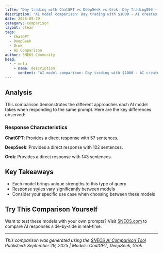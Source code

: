 ```yaml
---
title: "Day trading with ChatGPT vs DeepSeek vs Grok: Day Trading000 - AI creates winning strategies for beginners"
description: "AI model comparison: Day trading with $1000 - AI creates winning strategies for beginners..."
date: 2025-09-29
category: comparison
layout: Clean
tags:
  - ChatGPT
  - DeepSeek
  - Grok
  - AI Comparison
author: SNEOS Community
head:
  - - meta
    - name: description
      content: "AI model comparison: Day trading with $1000 - AI creates winning strategies for beginners..."
---
```


<ChatComparison
  title="Day trading with ChatGPT vs DeepSeek vs Grok: Day Trading000 - AI creates winning strategies for beginners"
  prompt="Day trading with $1000 - AI creates winning strategies for beginners"
  :responses='{"ChatGPT": "Day trading with $1000 as a beginner can be challenging due to capital constraints and the fast-paced nature of the markets. However, using AI-powered strategies can help identify trading opportunities and manage risk effectively. Here\u2019s a guide to help you get started with AI-driven day trading strategies tailored for beginners:\n\n### 1. Understand Day Trading Basics\n- **What is Day Trading?** Buying and selling financial instruments within the same trading day to capitalize on short-term price movements.\n- **Risks:** High volatility, fees, emotional stress.\n- **Capital Requirement:** $1000 is modest; choose stocks or assets with low minimum trade sizes and low fees.\n\n### 2. Use AI-Powered Tools and Platforms\nSeveral platforms use AI to generate trading signals and strategies:\n- **Trading Bots:** Automated software that executes trades based on preset algorithms.\n- **AI Signal Providers:** Platforms that use machine learning to analyze charts and suggest entry/exit points.\n- **Backtesting Tools:** Allow you to test strategies on historical data before using real money.\n\n### 3. Key AI-Driven Strategies for Beginners\n\n#### a. Momentum Trading Strategy with AI\n- **Concept:** Identify stocks showing strong upward or downward momentum.\n- **AI Role:** Analyzes historical price and volume data to detect momentum patterns.\n- **How to Use:** AI flags stocks gaining significant volume and price in short period; enter trades to ride the momentum.\n\n#### b. Moving Average Crossover Strategy\n- **Concept:** Buy when a short-term moving average crosses above a long-term moving average; sell when it crosses below.\n- **AI Role:** Optimizes moving average periods for different stocks dynamically.\n- **How to Use:** AI signals the crossovers along with confirmation from volume indicators.\n\n#### c. Mean Reversion with AI\n- **Concept:** Prices tend to revert to their mean/average.\n- **AI Role:** Predicts overbought/oversold conditions using statistical models.\n- **How to Use:** AI alerts when prices deviate significantly from average, suggesting possible reversals.\n\n### 4. Money Management and Risk Control\n- **Position Sizing:** Never risk more than 1-2% of capital per trade (i.e., $10-$20).\n- **Stop Loss:** Use AI-calculated stop loss points to limit losses.\n- **Diversification:** Avoid putting all $1000 into a single trade.\n\n### 5. Recommended AI Tools and Platforms\n- **Trade Ideas:** AI-powered scanning and trade suggestion software.\n- **TrendSpider:** AI-driven technical analysis and backtesting.\n- **Tickeron:** AI patterns and signal generation.\n- **QuantConnect / AlgoTrader:** For those interested in building custom AI algos.\n \nMany of these platforms offer demo accounts to practice risk-free.\n\n### 6. Start Small and Learn\n- Practice on paper trading or demo accounts.\n- Keep track of AI recommendations but apply your judgment.\n- Gradually increase position size as you gain confidence.\n\n### 7. Additional Tips\n- Focus on liquid stocks or ETFs with tight spreads.\n- Avoid highly volatile penny stocks that may blow your account quickly.\n- Stay updated on market news to understand AI signals in context.\n\n---\n\n### Example Simple AI Strategy Workflow for $1000 Day Trader\n\n1. **Scan**: Use AI to scan for top 5 momentum stocks daily.\n2. **Analyze**: AI indicates buy signals with stop loss and target prices.\n3. **Enter Trade**: Allocate $20-$30 per trade respecting risk limits.\n4. **Monitor**: Let AI adjust stop loss dynamically or manually close if target hit.\n5. **Review**: At day\u2019s end, record results and optimize settings.\n\n---\n\n### Final Note\n\nWhile AI tools can assist greatly, no strategy guarantees consistent profits, especially with only $1000 capital. Discipline, continuous learning, and risk management remain the pillars of successful day trading.\n\nIf you want, I can suggest specific AI platforms or create sample trading algorithms for you!", "DeepSeek": "Of course. This is an exciting and challenging goal. Let\u0027s break down how AI can be a powerful tool for a beginner with $1000, while emphasizing the critical realities and risks of day trading.\n\n**First, a Crucial Reality Check:**\n\n* **$1000 is Very Little Capital:** The pattern day trader (PDT) rule in the U.S. requires a minimum of $25,000 in your account to make more than 3 day trades in a 5-day period. With $1000, you are legally limited in your frequency.\n* **Extreme Risk:** It is very possible to lose your entire $1000, and quickly. Day trading is not a get-rich-quick scheme.\n* **AI is a Tool, Not a Crystal Ball:** No AI can predict the market with 100% accuracy. Its power lies in processing vast amounts of data to find *probabilities*, not certainties.\n\nWith that understood, here\u2019s how a beginner can use AI to build and test a disciplined day trading approach with $1000.\n\n---\n\n### Phase 1: The AI-Powered Education \u0026 Strategy Builder\n\nInstead of jumping in, use AI to learn and create a plan.\n\n**1. Prompt AI to Explain Core Concepts:**\nYou need to understand the battlefield. Ask an AI like ChatGPT or Claude:\n* \u0022Explain bid-ask spread, liquidity, and volume in simple terms for a new day trader.\u0022\n* \u0022What is the Pattern Day Trader rule and how does it affect someone with a $1000 account?\u0022\n* \u0022List the most common day trading strategies for beginners, like scalping and momentum trading.\u0022\n\n**2. Use AI to Generate and Refine a Strategy:**\nThis is where AI shines. You can co-create a strategy.\n\n* **Sample Prompt:** *\u0022I am a beginner day trader with a $1000 account. I am interested in momentum trading. Create a step-by-step, rule-based trading strategy for me. It must include: 1) How to find potential stocks (e.g., high relative volume), 2) Specific entry criteria (e.g., price breaking above the VWAP), 3) A clear exit strategy for taking profits, and 4) A strict stop-loss rule to manage risk.\u0022*\n\n* **AI-Generated Strategy Example (for illustration):**\n * **Scanner Setup:** \u0022Find stocks priced between $5 and $50 with a relative volume \u003E 1.5 and increasing by at least 3% on the day.\u0022\n * **Entry Signal:** \u0022Wait for a pullback to the 5-period EMA (Exponential Moving Average) and enter when price breaks above the high of the last 15-minute candle.\u0022\n * **Profit Target:** \u0022Sell 50% of position when profit equals 1.5x the risk. Sell remaining 50% if the stock hits a 3% gain from entry.\u0022\n * **Stop-Loss:** \u0022Immediately exit the entire position if the price drops 1% below my entry point.\u0022\n\n**3. Let AI Act as Your Risk Manager:**\nThis is non-negotiable.\n\n* **Prompt:** *\u0022For a $1000 trading account, what is the maximum amount I should risk on any single trade to follow the 1% risk rule? Calculate the position size for me if my stop-loss is 0.50 away from my entry price on a stock.\u0022*\n * **AI Calculation:** 1% of $1000 = $10 max risk.\n * Position Size = Max Risk / (Entry Price - Stop-Loss Price) = $10 / $0.50 = **20 shares.**\n\n---\n\n### Phase 2: AI-Assisted Paper Trading \u0026 Backtesting\n\n**DO NOT USE REAL MONEY YET.** You must test your AI-generated strategy.\n\n**1. Paper Trading:**\nUse a platform like Thinkorswim (by TD Ameritrade/Schwab) or Webull that offers paper trading. Execute your strategy in real-time market conditions with fake money for at least a month.\n\n**2. Use AI for Backtesting Analysis:**\nWhile paper trading, discuss your results with AI.\n\n* **Prompt:** *\u0022I paper traded 20 times using my strategy. I had 12 winning trades and 8 losing trades. My average winner was $25 and my average loser was $10. Analyze the performance. What is my win rate, profit factor, and what does this say about my strategy?\u0022*\n * **AI Analysis:** It would calculate your win rate (60%), your profit factor ( (12 * $25) / (8 * $10) = 3.75 ), and tell you that this is a robust strategy with a positive expectancy, as your winners are significantly larger than your losers.\n\n**3. Refine with AI:**\n* **Prompt:** *\u0022My strategy has a low win rate (30%) but my average winner is 4x my average loser. How can I improve my entry criteria to increase the win rate without sacrificing the risk-reward ratio?\u0022*\n\n---\n\n### Phase 3: Execution with a Disciplined Mindset\n\nWhen you finally go live with a portion of your $1000, use AI as a co-pilot, not the pilot.\n\n**1. Pre-Market Preparation:**\n* **Prompt (morning of):** *\u0022Based on pre-market movers and futures, what are the overall market sentiments today? List 3 potential stocks that fit my strategy criteria.\u0022* (Use this as a starting point for your own scanner).\n\n**2. Trade Journaling with AI:**\nAfter every trade (win or lose), write down:\n* Ticker, Entry, Exit, P/L, and **Why you took the trade.**\n* Paste this journal entry into an AI and ask:\n * *\u0022Review this trade journal entry. Did I follow my plan? What could I have done better emotionally?\u0022*\n\n**3. Emotional Control:**\nTrading psychology is 80% of the game.\n* **Prompt:** *\u0022I just had two losing trades in a row and feel frustrated. What are common cognitive biases affecting traders right now, and what is a healthy mindset to reset?\u0022*\n\n---\n\n### A Realistic \u0022Winning\u0022 Strategy for a $1000 Account\n\nForget getting rich. A \u0022win\u0022 is consistent, small growth and preserving capital.\n\n**The Strategy: \u0022The 1% Scaler\u0022**\n\n1. **Instrument:** Focus on a single, highly liquid ETF like **SPY** or **QQQ**. This reduces volatility and complexity.\n2. **AI\u0027s Role:** Use an AI-powered charting tool (like TradingView\u0027s \u0022Chart Insights\u0022) or ask an AI to code a simple Pine Script indicator that identifies when the price is above key moving averages (like the 20 and 50 EMA) and the RSI is between 40 and 60 (not overbought).\n3. **Entry:** Only enter when your AI-assisted indicator gives a signal *and* the general market trend (S\u0026P 500) is up.\n4. **Exit:** **Aim for a 0.5% to 1% gain per trade.** This sounds small, but it\u0027s realistic. On a $500 position, that\u0027s $2.50 to $5.00.\n5. **Risk Management:**\n * **Max Risk per Trade:** $10 (1% of $1000).\n * **Stop-Loss:** Always use a hard stop-loss. If aiming for a 1% gain ($5), your stop-loss should be set to limit your loss to $10 or less. This defines your position size.\n * **Max Trades Per Week:** 2-3 to stay well clear of the PDT rule.\n\n**Conclusion:**\n\nWith $1000, your goal is **learning and capital preservation**, not income. AI is your ultimate research assistant, strategy back-tester, and discipline coach. It can give you a significant edge by processing data and enforcing rules, but it cannot replace your own judgment, emotional control, and patience.\n\n**Start with paper trading, risk a tiny amount of your real capital only after proving your strategy, and always, always use a stop-loss.** Good luck.", "Grok": "Day trading with $1,000 as a beginner can be challenging due to the high risks involved and the limited capital, which restricts your ability to diversify or absorb losses. However, with a disciplined approach, realistic expectations, and well-structured strategies, it is possible to grow your account over time. Below, I\u0027ve outlined some beginner-friendly strategies and key principles to help you succeed in day trading with a small account. Keep in mind that day trading is inherently risky, and most traders lose money\u2014education and risk management are critical.\n\n---\n\n### **1. Understanding the Basics of Day Trading with $1,000**\n- **What is Day Trading?** Day trading involves buying and selling financial instruments (stocks, options, forex, or cryptocurrencies) within the same trading day to profit from short-term price movements.\n- **Challenges with $1,000:** Limited capital means you can\u0027t trade large positions, and fees/commissions can eat into profits. Additionally, in the U.S., the Pattern Day Trader (PDT) rule requires a minimum account balance of $25,000 to day trade stocks more than 3 times in a 5-day period. If you\u0027re below this, focus on markets or brokers that don\u0027t have this restriction (e.g., forex or futures like micro contracts).\n- **Goal:** Focus on small, consistent gains (1-2% per day) rather than trying to \u0022get rich quick.\u0022\n\n---\n\n### **2. Key Principles for Beginners with Small Accounts**\n- **Risk Management:** Never risk more than 1-2% of your account on a single trade. With $1,000, this means risking $10-20 per trade. This protects your capital from being wiped out by a few bad trades.\n- **Start Small:** Use a demo account first to practice strategies without risking real money. Only trade with real money once you\u0027re consistently profitable in simulations.\n- **Low-Cost Brokers:** Choose a broker with low commissions and no hidden fees. Examples: Robinhood, Webull, or Interactive Brokers (for more advanced users). For forex, consider brokers like OANDA or XM.\n- **Focus on Liquid Markets:** Trade highly liquid assets (high trading volume) to ensure tight spreads and quick execution. Examples: major forex pairs (EUR/USD), popular stocks, or index futures like the E-mini S\u0026P 500 (if using a broker that allows small accounts to trade futures).\n\n---\n\n### **3. Winning Day Trading Strategies for Beginners with $1,000**\nBelow are three beginner-friendly strategies tailored for a small account. These focus on simplicity, low risk, and markets accessible to small accounts (primarily forex and stocks).\n\n#### **Strategy 1: Forex Scalping (Micro Lots)**\n- **Why It Works for $1,000:** Forex brokers often allow micro-lot trading (0.01 lots), where each pip is worth $0.10, making it ideal for small accounts. No PDT rule applies.\n- **How It Works:** Scalping involves making quick trades (5-15 minutes) to capture small price movements (5-10 pips per trade).\n- **Setup:**\n 1. **Pair:** Trade major pairs like EUR/USD or USD/JPY for low spreads.\n 2. **Timeframe:** Use a 1-minute or 5-minute chart.\n 3. **Indicators:** Use a 50-period Exponential Moving Average (EMA) and 200-period EMA to identify trends. Add the Relative Strength Index (RSI) to confirm overbought/oversold conditions.\n 4. **Entry Rule:** Buy when the price is above both EMAs (uptrend) and RSI is above 50 but not overbought (\u003E70). Sell when the price is below both EMAs (downtrend) and RSI is below 50 but not oversold (\u003C30).\n 5. **Exit Rule:** Set a take-profit of 5-10 pips and a stop-loss of 5 pips. With $1,000, risking $10 (2%) means a 100-pip stop-loss on a 0.01 lot, but tighter stops work for scalping.\n- **Risk Management:** Limit yourself to 1-2 trades per day initially. Avoid news events (check economic calendars) as they cause volatility.\n- **Potential Profit:** 5 pips per trade on 0.01 lot = $0.50. 10 trades at 5 pips = $5/day or 0.5% account growth.\n\n#### **Strategy 2: Stock Momentum Trading (Under PDT Rule)**\n- **Why It Works for $1,000:** If you\u0027re under the $25,000 PDT threshold, limit yourself to 3 day trades per 5 days or focus on swing trades (holding overnight). Use low-priced stocks to maximize share count.\n- **How It Works:** Momentum trading involves riding short-term price trends, often triggered by news or high volume.\n- **Setup:**\n 1. **Stocks:** Use a scanner (e.g., Finviz or Thinkorswim) to find stocks under $5 with high volume (\u003E1 million shares/day) and price movement (\u003E5% in pre-market or early session).\n 2. **Timeframe:** 5-minute or 15-minute chart.\n 3. **Indicators:** Use Volume Weighted Average Price (VWAP) as a key level. Price above VWAP = bullish; below VWAP = bearish.\n 4. **Entry Rule:** Buy when the price breaks above VWAP with strong volume. Sell/short when the price breaks below VWAP with strong volume.\n 5. **Exit Rule:** Take profit at 2-3% gain (e.g., buy at $2, sell at $2.06) or if price reverses to VWAP. Set stop-loss at 1% below entry.\n- **Risk Management:** Risk $10-20 per trade. With $1,000, buy 100 shares of a $2 stock ($200 position), risking $2 (1% of position) with a stop-loss.\n- **Potential Profit:** 2% gain on a $200 position = $4 per trade. 2 trades = $8/day or 0.8% account growth.\n\n#### **Strategy 3: Breakout Trading in Forex or Stocks**\n- **Why It Works for $1,000:** Breakouts can offer quick profits with defined risk, and you can trade small positions in forex or low-cost stocks.\n- **How It Works:** A breakout occurs when the price moves beyond a key support or resistance level with high volume, signaling a potential trend.\n- **Setup:**\n 1. **Asset:** Use forex pairs (EUR/USD) or low-cost stocks.\n 2. **Timeframe:** 15-minute or 1-hour chart for forex; 5-minute for stocks.\n 3. **Indicators:** Draw support/resistance levels based on recent price highs/lows. Add volume to confirm breakout strength.\n 4. **Entry Rule:** Buy when the price breaks above resistance with a strong candle and high volume. Sell when the price breaks below support.\n 5. **Exit Rule:** Set take-profit at 1.5x your risk (e.g., risk 5 pips, target 7.5 pips in forex). Stop-loss just below resistance (for buy) or above support (for sell).\n- **Risk Management:** Risk 1-2% per trade ($10-20). In forex, trade 0.01 lots; in stocks, size positions accordingly.\n- **Potential Profit:** 7.5 pips on 0.01 lot = $0.75 in forex. Scaling up trades or catching larger moves (e.g., 20 pips) can yield $2-5/day.\n\n---\n\n### **4. Daily Routine for Day Trading Success**\n1. **Preparation (30-60 minutes before market open):**\n - Check economic calendars for news events (avoid trading during high-impact news like FOMC or Non-Farm Payrolls).\n - Scan for trade setups using your strategy (e.g., stocks near VWAP or forex pairs near key levels).\n2. **Trading (2-3 hours max):**\n - Stick to 1-3 trades per day to avoid overtrading.\n - Focus on high-probability setups during active market hours (e.g., 9:30-11:30 AM EST for stocks; London or New York session overlap for forex).\n3. **Review (30 minutes after trading):**\n - Log every trade in a journal (entry, exit, profit/loss, reason for trade).\n - Analyze what worked or didn\u2019t and refine your strategy.\n\n---\n\n### **5. Tools and Resources for Small Account Traders**\n- ** Brokers:** Robinhood/Webull (stocks, no commissions), OANDA/XM (forex, micro lots).\n- **Charting Platforms:** TradingView (free tier for charts and indicators), Thinkorswim (free with TD Ameritrade).\n- **Education:** Free resources like Babypips.com (forex), YouTube channels (e.g., Warrior Trading for stocks), and books like \u0022How to Day Trade for a Living\u0022 by Andrew Aziz.\n- **Scanners:** Finviz (free stock scanner), ForexFactory (news calendar).\n\n---\n\n### **6. Realistic Expectations and Growth Plan**\n- **Daily Target:** Aim for 0.5-1% account growth ($5-10/day with $1,000). This compounds over time.\n- **Compounding Example:** $1,000 growing at 1% daily (5 days/week) could reach ~$1,280 in a month (20 trading days), assuming no losses. Losses are inevitable, so focus on a positive win rate (60%\u002B).\n- **Avoid Overtrading:** Small accounts can\u0027t afford big losses. Stop trading after hitting your daily profit target or loss limit (e.g., -$20).\n\n---\n\n### **7. Common"}' 
  published-date="16:28"
/>

## Analysis

This comparison demonstrates the different approaches each AI model takes when responding to the same prompt. Here are the key differences observed:

### Response Characteristics

**ChatGPT**: Provides a direct response with 57 sentences. 

**DeepSeek**: Provides a direct response with 102 sentences. 

**Grok**: Provides a direct response with 143 sentences. 

## Key Takeaways

- Each model brings unique strengths to this type of query
- Response styles vary significantly between models
- Consider your specific use case when choosing between these models

## Try This Comparison Yourself

Want to test these models with your own prompts? Visit [SNEOS.com](https://sneos.com) to compare AI responses side-by-side in real-time.

---

*This comparison was generated using the [SNEOS AI Comparison Tool](https://sneos.com)*
*Published: September 29, 2025 | Models: ChatGPT, DeepSeek, Grok*
